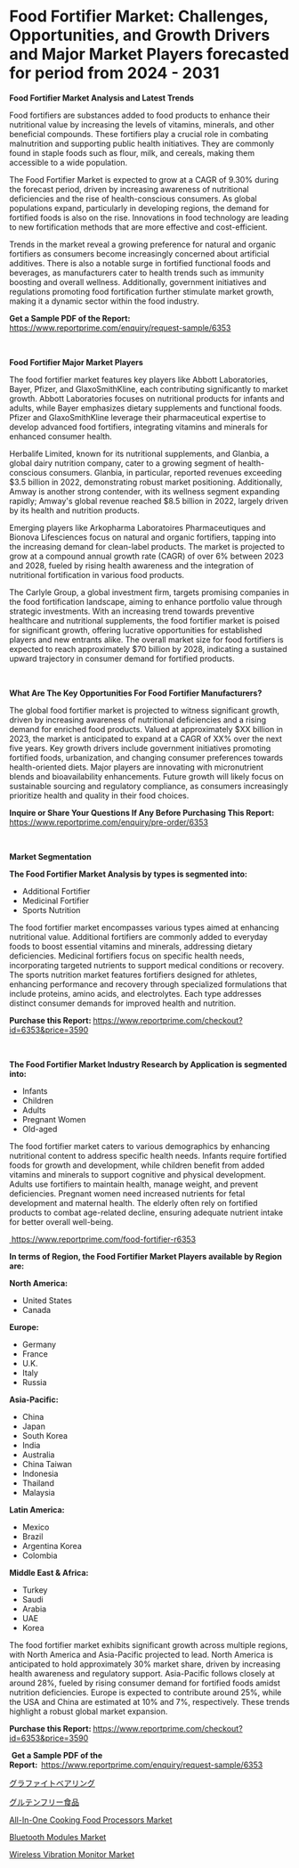 <p><h1>Food Fortifier Market: Challenges, Opportunities, and Growth Drivers and Major Market Players forecasted for period from 2024 - 2031</h1></p><p><strong>Food Fortifier Market Analysis and Latest Trends</strong></p>
<p><p>Food fortifiers are substances added to food products to enhance their nutritional value by increasing the levels of vitamins, minerals, and other beneficial compounds. These fortifiers play a crucial role in combating malnutrition and supporting public health initiatives. They are commonly found in staple foods such as flour, milk, and cereals, making them accessible to a wide population.</p><p>The Food Fortifier Market is expected to grow at a CAGR of 9.30% during the forecast period, driven by increasing awareness of nutritional deficiencies and the rise of health-conscious consumers. As global populations expand, particularly in developing regions, the demand for fortified foods is also on the rise. Innovations in food technology are leading to new fortification methods that are more effective and cost-efficient.</p><p>Trends in the market reveal a growing preference for natural and organic fortifiers as consumers become increasingly concerned about artificial additives. There is also a notable surge in fortified functional foods and beverages, as manufacturers cater to health trends such as immunity boosting and overall wellness. Additionally, government initiatives and regulations promoting food fortification further stimulate market growth, making it a dynamic sector within the food industry.</p></p>
<p><strong>Get a Sample PDF of the Report:&nbsp;</strong> <a href="https://www.reportprime.com/enquiry/request-sample/6353">https://www.reportprime.com/enquiry/request-sample/6353</a></p>
<p>&nbsp;</p>
<p><strong>Food Fortifier Major Market Players</strong></p>
<p><p>The food fortifier market features key players like Abbott Laboratories, Bayer, Pfizer, and GlaxoSmithKline, each contributing significantly to market growth. Abbott Laboratories focuses on nutritional products for infants and adults, while Bayer emphasizes dietary supplements and functional foods. Pfizer and GlaxoSmithKline leverage their pharmaceutical expertise to develop advanced food fortifiers, integrating vitamins and minerals for enhanced consumer health.</p><p>Herbalife Limited, known for its nutritional supplements, and Glanbia, a global dairy nutrition company, cater to a growing segment of health-conscious consumers. Glanbia, in particular, reported revenues exceeding $3.5 billion in 2022, demonstrating robust market positioning. Additionally, Amway is another strong contender, with its wellness segment expanding rapidly; Amway's global revenue reached $8.5 billion in 2022, largely driven by its health and nutrition products.</p><p>Emerging players like Arkopharma Laboratoires Pharmaceutiques and Bionova Lifesciences focus on natural and organic fortifiers, tapping into the increasing demand for clean-label products. The market is projected to grow at a compound annual growth rate (CAGR) of over 6% between 2023 and 2028, fueled by rising health awareness and the integration of nutritional fortification in various food products.</p><p>The Carlyle Group, a global investment firm, targets promising companies in the food fortification landscape, aiming to enhance portfolio value through strategic investments. With an increasing trend towards preventive healthcare and nutritional supplements, the food fortifier market is poised for significant growth, offering lucrative opportunities for established players and new entrants alike. The overall market size for food fortifiers is expected to reach approximately $70 billion by 2028, indicating a sustained upward trajectory in consumer demand for fortified products.</p></p>
<p>&nbsp;</p>
<p><strong>What Are The Key Opportunities For Food Fortifier Manufacturers?</strong></p>
<p><p>The global food fortifier market is projected to witness significant growth, driven by increasing awareness of nutritional deficiencies and a rising demand for enriched food products. Valued at approximately $XX billion in 2023, the market is anticipated to expand at a CAGR of XX% over the next five years. Key growth drivers include government initiatives promoting fortified foods, urbanization, and changing consumer preferences towards health-oriented diets. Major players are innovating with micronutrient blends and bioavailability enhancements. Future growth will likely focus on sustainable sourcing and regulatory compliance, as consumers increasingly prioritize health and quality in their food choices.</p></p>
<p><strong>Inquire or Share Your Questions If Any Before Purchasing This Report:</strong> <a href="https://www.reportprime.com/enquiry/pre-order/6353">https://www.reportprime.com/enquiry/pre-order/6353</a></p>
<p>&nbsp;</p>
<p><strong>Market Segmentation</strong></p>
<p><strong>The Food Fortifier Market Analysis by types is segmented into:</strong></p>
<p><ul><li>Additional Fortifier</li><li>Medicinal Fortifier</li><li>Sports Nutrition</li></ul></p>
<p><p>The food fortifier market encompasses various types aimed at enhancing nutritional value. Additional fortifiers are commonly added to everyday foods to boost essential vitamins and minerals, addressing dietary deficiencies. Medicinal fortifiers focus on specific health needs, incorporating targeted nutrients to support medical conditions or recovery. The sports nutrition market features fortifiers designed for athletes, enhancing performance and recovery through specialized formulations that include proteins, amino acids, and electrolytes. Each type addresses distinct consumer demands for improved health and nutrition.</p></p>
<p><strong>Purchase this Report:&nbsp;</strong><a href="https://www.reportprime.com/checkout?id=6353&price=3590">https://www.reportprime.com/checkout?id=6353&price=3590</a></p>
<p>&nbsp;</p>
<p><strong>The Food Fortifier Market Industry Research by Application is segmented into:</strong></p>
<p><ul><li>Infants</li><li>Children</li><li>Adults</li><li>Pregnant Women</li><li>Old-aged</li></ul></p>
<p><p>The food fortifier market caters to various demographics by enhancing nutritional content to address specific health needs. Infants require fortified foods for growth and development, while children benefit from added vitamins and minerals to support cognitive and physical development. Adults use fortifiers to maintain health, manage weight, and prevent deficiencies. Pregnant women need increased nutrients for fetal development and maternal health. The elderly often rely on fortified products to combat age-related decline, ensuring adequate nutrient intake for better overall well-being.</p></p>
<p><a href="https://www.reportprime.com/food-fortifier-r6353">&nbsp;https://www.reportprime.com/food-fortifier-r6353</a></p>
<p><strong>In terms of Region, the Food Fortifier Market Players available by Region are:</strong></p>
<p>
    <p> <strong> North America: </strong>
        <ul>
            <li>United States</li>
            <li>Canada</li>
        </ul>
        </p> 
    <p> <strong> Europe: </strong>
        <ul>
            <li>Germany</li>
            <li>France</li>
            <li>U.K.</li>
            <li>Italy</li>
            <li>Russia</li>
        </ul>
        </p> 
    <p> <strong> Asia-Pacific: </strong>
        <ul>
            <li>China</li>
            <li>Japan</li>
            <li>South Korea</li>
            <li>India</li>
            <li>Australia</li>
            <li>China Taiwan</li>
            <li>Indonesia</li>
            <li>Thailand</li>
            <li>Malaysia</li>
        </ul>
        </p> 
    <p> <strong> Latin America: </strong>
        <ul>
            <li>Mexico</li>
            <li>Brazil</li>
            <li>Argentina Korea</li>
            <li>Colombia</li>
        </ul>
        </p> 
    <p> <strong> Middle East & Africa: </strong>
        <ul>
            <li>Turkey</li>
            <li>Saudi</li>
            <li>Arabia</li>
            <li>UAE</li>
            <li>Korea</li>
        </ul>
    </p>
    </p>
<p><p>The food fortifier market exhibits significant growth across multiple regions, with North America and Asia-Pacific projected to lead. North America is anticipated to hold approximately 30% market share, driven by increasing health awareness and regulatory support. Asia-Pacific follows closely at around 28%, fueled by rising consumer demand for fortified foods amidst nutrition deficiencies. Europe is expected to contribute around 25%, while the USA and China are estimated at 10% and 7%, respectively. These trends highlight a robust global market expansion.</p></p>
<p><strong>Purchase this Report: </strong><a href="https://www.reportprime.com/checkout?id=6353&price=3590">https://www.reportprime.com/checkout?id=6353&price=3590</a></p>
<p>&nbsp;<strong>Get a Sample PDF of the Report:&nbsp;&nbsp;</strong><a href="https://www.reportprime.com/enquiry/request-sample/6353">https://www.reportprime.com/enquiry/request-sample/6353</a></p>
<p><strong></strong></p>
<p><p><a href="https://medium.com/@cryptoasu_20150/%E3%82%B0%E3%83%AD%E3%83%BC%E3%83%90%E3%83%AB-%E3%82%B0%E3%83%A9%E3%83%95%E3%82%A1%E3%82%A4%E3%83%88-%E3%83%99%E3%82%A2%E3%83%AA%E3%83%B3%E3%82%B0%E5%B8%82%E5%A0%B4%E3%81%AE%E3%83%88%E3%83%AC%E3%83%B3%E3%83%89-%E6%88%90%E9%95%B7%E6%A9%9F%E4%BC%9A%E3%81%A8%E8%AA%B2%E9%A1%8C%E3%81%AB%E9%96%A2%E3%81%99%E3%82%8B%E6%B4%9E%E5%AF%9F-2024%E5%B9%B4%E3%81%8B%E3%82%892031%E5%B9%B4%E3%81%BE%E3%81%A7-37cecbf38a6f">グラファイトベアリング</a></p><p><a href="https://medium.com/@cryptoasu_20150/%E3%82%B0%E3%83%AB%E3%83%86%E3%83%B3%E3%83%95%E3%83%AA%E3%83%BC%E3%83%95%E3%83%BC%E3%83%89%E5%B8%82%E5%A0%B4-%E3%82%B0%E3%83%AD%E3%83%BC%E3%83%90%E3%83%AB%E5%B8%82%E5%A0%B4%E3%81%AE%E6%B4%9E%E5%AF%9F%E3%81%A8%E5%9C%B0%E5%9F%9F%E5%88%86%E6%9E%90-2024%E5%B9%B4-2031%E5%B9%B4-db1344dede02">グルテンフリー食品</a></p><p><a href="https://issuu.com/reportprime-2/docs/all-in-one-cooking-food-processors-_d377809eb1a368">All-In-One Cooking Food Processors Market</a></p><p><a href="https://www.linkedin.com/pulse/global-bluetooth-modules-market-sector2024-2031-metrics-j6goe?trackingId=tSeuh2HNQ92A3Qf0B3SFMg%3D%3D">Bluetooth Modules Market</a></p><p><a href="https://medium.com/@kimvicki3211/global-wireless-vibration-monitor-market-focus-on-application-end-use-industry-type-equipment-09bd43f30bb4">Wireless Vibration Monitor Market</a></p></p>